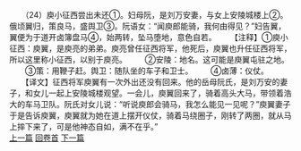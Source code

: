 　　（24）庾小征西尝出未还①。妇母阮，是刘万安妻，与女上安陵城楼上②。俄顷翼归，策良马，盛舆卫③。阮语女：“闻庾郎能骑，我何由得见？”妇告翼，翼便为于道开卤簿盘马④，始两转，坠马堕地，意色自若。
　　【注释】①庾小征西：庾翼，是庾亮的弟弟。庾亮曾任征西将军，他死后，庾翼也升任征西将军，所以这里称小征西，以别于庾亮。
　　②安陵：地名。这可能是庾翼屯驻之地。
　　③策：用鞭子赶。舆卫：随队坐的车子和卫士。
　　④卤薄：仪仗。
　　【译文】征西将军庾翼有一次外出还没有回来。他的岳母阮氏，是刘万安的妻子，和女儿一起上安陵城楼观望。一会儿，庾翼回来了，骑着高头大马，带领着浩大的车马卫队。阮氏对女儿说：“听说庾郎会骑马，我怎么能见一见呢？”庾翼妻子于是告诉庾翼，庾翼就为她在道上摆开仪仗，骑着马绕圈子，刚转了两圈，就从马上摔下来了，可是他神态自如，满不在乎。”
<br>[上一篇](06_23) [回卷首](06_00) [下一篇](06_25)
